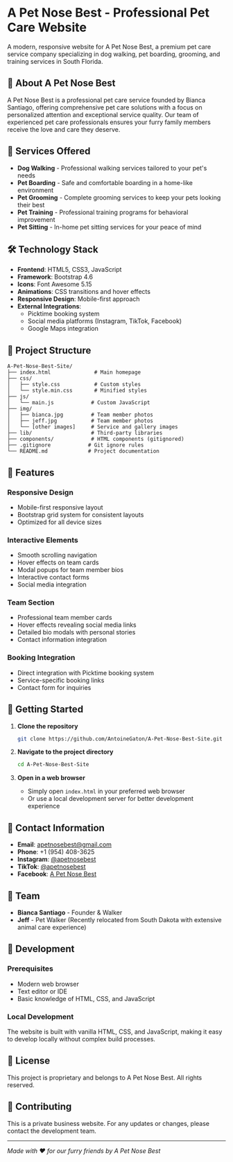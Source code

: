 # A Pet Nose Best - Professional Pet Care Website

A modern, responsive website for A Pet Nose Best, a premium pet care service company specializing in dog walking, pet boarding, grooming, and training services in South Florida.

## 🐾 About A Pet Nose Best

A Pet Nose Best is a professional pet care service founded by Bianca Santiago, offering comprehensive pet care solutions with a focus on personalized attention and exceptional service quality. Our team of experienced pet care professionals ensures your furry family members receive the love and care they deserve.

## 🌟 Services Offered

- **Dog Walking** - Professional walking services tailored to your pet's needs
- **Pet Boarding** - Safe and comfortable boarding in a home-like environment
- **Pet Grooming** - Complete grooming services to keep your pets looking their best
- **Pet Training** - Professional training programs for behavioral improvement
- **Pet Sitting** - In-home pet sitting services for your peace of mind

## 🛠️ Technology Stack

- **Frontend**: HTML5, CSS3, JavaScript
- **Framework**: Bootstrap 4.6
- **Icons**: Font Awesome 5.15
- **Animations**: CSS transitions and hover effects
- **Responsive Design**: Mobile-first approach
- **External Integrations**: 
  - Picktime booking system
  - Social media platforms (Instagram, TikTok, Facebook)
  - Google Maps integration

## 📁 Project Structure

```
A-Pet-Nose-Best-Site/
├── index.html              # Main homepage
├── css/
│   ├── style.css           # Custom styles
│   └── style.min.css       # Minified styles
├── js/
│   └── main.js            # Custom JavaScript
├── img/
│   ├── bianca.jpg         # Team member photos
│   ├── jeff.jpg           # Team member photos
│   └── [other images]     # Service and gallery images
├── lib/                   # Third-party libraries
├── components/            # HTML components (gitignored)
├── .gitignore            # Git ignore rules
└── README.md             # Project documentation
```

## 🎨 Features

### Responsive Design
- Mobile-first responsive layout
- Bootstrap grid system for consistent layouts
- Optimized for all device sizes

### Interactive Elements
- Smooth scrolling navigation
- Hover effects on team cards
- Modal popups for team member bios
- Interactive contact forms
- Social media integration

### Team Section
- Professional team member cards
- Hover effects revealing social media links
- Detailed bio modals with personal stories
- Contact information integration

### Booking Integration
- Direct integration with Picktime booking system
- Service-specific booking links
- Contact form for inquiries

## 🚀 Getting Started

1. **Clone the repository**
   ```bash
   git clone https://github.com/AntoineGaton/A-Pet-Nose-Best-Site.git
   ```

2. **Navigate to the project directory**
   ```bash
   cd A-Pet-Nose-Best-Site
   ```

3. **Open in a web browser**
   - Simply open `index.html` in your preferred web browser
   - Or use a local development server for better development experience

## 📱 Contact Information

- **Email**: apetnosebest@gmail.com
- **Phone**: +1 (954) 408-3625
- **Instagram**: [@apetnosebest](https://www.instagram.com/apetnosebest)
- **TikTok**: [@apetnosebest](https://www.tiktok.com/@apetnosebest)
- **Facebook**: [A Pet Nose Best](https://www.facebook.com/profile.php?id=61556928568108)

## 👥 Team

- **Bianca Santiago** - Founder & Walker
- **Jeff** - Pet Walker (Recently relocated from South Dakota with extensive animal care experience)

## 🔧 Development

### Prerequisites
- Modern web browser
- Text editor or IDE
- Basic knowledge of HTML, CSS, and JavaScript

### Local Development
The website is built with vanilla HTML, CSS, and JavaScript, making it easy to develop locally without complex build processes.

## 📄 License

This project is proprietary and belongs to A Pet Nose Best. All rights reserved.

## 🤝 Contributing

This is a private business website. For any updates or changes, please contact the development team.

---

*Made with ❤️ for our furry friends by A Pet Nose Best*

